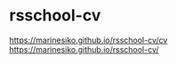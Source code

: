 # rsschool-cv
https://marinesiko.github.io/rsschool-cv/cv
https://marinesiko.github.io/rsschool-cv/
